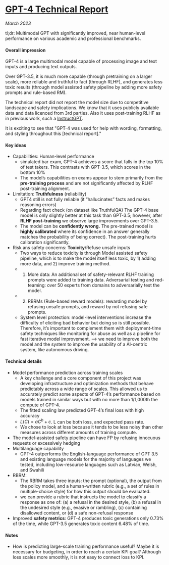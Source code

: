 # [GPT-4 Technical Report](https://arxiv.org/abs/2303.08774)

_March 2023_

tl;dr: Multimodal GPT with significantly improved, near human-level performance on various academic and professional benchmarks.

#### Overall impression
GPT-4 is a large multimodal model capable of processing image and
text inputs and producing text outputs.

Over GPT-3.5, it is much more capable (through pretraining on a larger scale), more reliable and truthful to fact (through RLHF), and generates less toxic results (through model assisted safety pipeline by adding more safety prompts and rule-based RM).

The technical report did not report the model size due to competitive landscape and safety implications. We know that it uses publicly available data and data licenced from 3rd parties. Also it uses post-training RLHF as in previous work, such a [InstructGPT](instructGPT.md).

It is exciting to see that "GPT-4 was used for help with wording, formatting, and styling throughout this [technical report]."

#### Key ideas
- Capabilities: Human-level performance
	- simulated bar exam, GPT-4 achieves a score that falls in the top 10% of test takers. This contrasts with GPT-3.5, which scores in the bottom 10%
	- The model’s capabilities on exams appear to stem primarily from the **pre-training process** and are not significantly affected by RLHF post-training alignment.
- Limitation: **Truthfulness** (reliability)
	- GPT4 still is not fully reliable (it “hallucinates” facts and makes reasoning errors)	
	- Regarding fact check (on dataset like TruthfulQA) The GPT-4 base model is only slightly better at this task than GPT-3.5; however, after **RLHF post-training** we observe large improvements over GPT-3.5.
	- The model can be **confidently wrong.** The pre-trained model is **highly calibrated** where its confidence in an answer generally matches the probability of being correct). The post-training hurts calibration significantly.
- Risk ans safety concerns: **Toxicity**/Refuse unsafe inputs
	- Two ways to reduce toxicity is through Model assisted safety pipeline, which is to make the model itself less toxic, by 1) adding more data, and 2) improve training method.
	- 1) More data: An additional set of safety-relevant RLHF training prompts were added to training data. Adversarial testing and red-teaming: over 50 experts from domains to adversarially test the model. 
	- 2) RBRMs (Rule-based reward models): rewarding model by refusing unsafe prompts, and reward by not refusing safe prompts.
	- System level protection: model-level interventions increase the difficulty of eliciting bad behavior but doing so is still possible. Therefore, it’s important to complement them with deployment-time safety techniques like monitoring for abuse as well as a pipeline for fast iterative model improvement. --> we need to improve both the model and the system to improve the usability of a AI-centric system, like autonomous driving.


#### Technical details
- Model performance prediction across training scales
	- A key challenge and a core component of this project was developing infrastructure and optimization methods that behave predictably across a wide range of scales. This allowed us to accurately predict some aspects of GPT-4’s performance based on models trained in similar ways but with no more than 1/1,000th the compute of GPT-4. 
	- The fitted scaling law predicted GPT-4’s final loss with high accuracy
	- $L(C) = aC^b + c$. L can be both loss, and expected pass rate. 
	- We chose to look at loss because it tends to be less noisy than other measures across different amounts of training compute.
- The model-assisted safety pipeline can have FP by refusing innocuous requests or excessively hedging
- Multilanguage capability
	- GPT-4 outperforms the English-language performance of GPT 3.5 and existing language models for the majority of languages we tested, including low-resource languages such as Latvian, Welsh, and Swahili
- RBRM: 
	- The RBRM takes three inputs: the prompt (optional), the output from the policy model, and a human-written rubric (e.g., a set of rules in multiple-choice style) for how this output should be evaluated.
	- we can provide a rubric that instructs the model to classify a response as one of: (a) a refusal in the desired style, (b) a refusal in the undesired style (e.g., evasive or rambling), (c) containing disallowed content, or (d) a safe non-refusal response
- Improved **safety metrics**: GPT-4 produces toxic generations only 0.73% of the time, while GPT-3.5 generates toxic content 6.48% of time.



#### Notes
- How is predicting large-scale training performance useful? Maybe it is necessary for budgeting, in order to reach a certain KPI goal? Although loss scales more smoothly, it is not easy to connect loss to KPI. 
